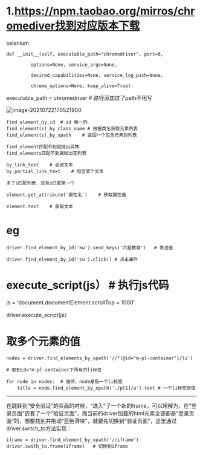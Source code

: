 #	1.https://npm.taobao.org/mirros/chromediver找到对应版本下载

selenium

```
def __init__(self, executable_path="chromedriver", port=0,

​         options=None, service_args=None,

​         desired_capabilities=None, service_log_path=None,

​         chrome_options=None, keep_alive=True):
```

executable_path = chromedriver # 路径添加过了path不用写



![image-20210722170521900](C:\Users\Administrator\AppData\Roaming\Typora\typora-user-images\image-20210722170521900.png)

```
find_element_by_id	# id 唯一的
find_element(s)_by_class_name # 根据类名获取元素列表
find_element(s)_by_xpath	# 返回一个包含元素的列表

find_element匹配不到就抛出异常
find_elements匹配不到就抛出空列表

by_link_text	# 全部文本
by_partial_link_text	# 包含某个文本

多了s匹配列表，没有s匹配第一个

element.get_attribute('属性名')	# 获取属性值

element.text	# 获取文本
```

# eg

```
driver.find_element_by_id('kw').send_keys('六星教育')	# 发送值

driver.find_element_by_id('su').click()	# 点击事件
```

# execute_script(js）	# 执行js代码

js = 'document.documentElement.scrollTop = 1000'

driver.execute_script(js）

# 取多个元素的值

```
nodes = driver.find_elements_by_xpath('//*[@id="m-pl-container"]/li')

# 取到id="m-pl-container下所有的li标签

for node in nodes:  # 循环，node是每一个li标签
	title = node.find_element_by_xpath('./p[1]/a').text	# 一个li标签取值
```

-------------------

在跳转到“安全验证”的页面的时候，“进入”了一个新的frame，可以理解为，在“登录页面”嵌套了一个“验证页面”，而当前的driver加载的html元素全部都是“登录页面”的，想要找到并拖动“蓝色滑块”，就要先切换到“验证页面”，这里通过driver.switch_to方法实现：

```
iframe = driver.find_element_by_xpath('//iframe')
driver.swith_to.frame(iframe)	# 切换到iframe
```


